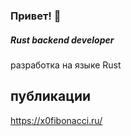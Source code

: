 ### Привет! 👋
##### Rust backend developer
разработка на языке Rust

## публикации
https://x0fibonacci.ru/
